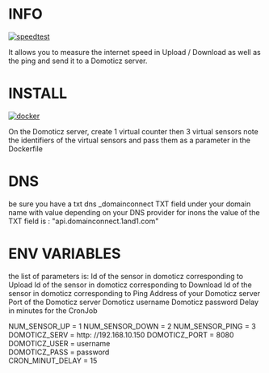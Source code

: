 # INFO 

[![speedtest](https://img.shields.io/static/v1?label=based_on&message=speedtest-cli&color=blue)](link=https://github.com/sivel/speedtest-cli,float="left")

It allows you to measure the internet speed in Upload / Download as well as the ping and send it to a Domoticz server.

# INSTALL 

[![docker](https://img.shields.io/static/v1?label=docker&message=debitmonitor&color=green)](link=https://hub.docker.com/r/goodlinux/debitmonitor,float="left")

On the Domoticz server, create 1 virtual counter then 3 virtual sensors 
note the identifiers of the virtual sensors 
and pass them as a parameter in the Dockerfile 
 
# DNS 
be sure you have a txt dns _domainconnect TXT field under your domain name with value depending on your DNS provider 
for inons the value of the TXT field is : "api.domainconnect.1and1.com"


# ENV VARIABLES 
 the list of parameters is: 
 Id of the sensor in domoticz corresponding to Upload 
 Id of the sensor in domoticz corresponding to Download 
 Id of the sensor in domoticz corresponding to Ping 
 Address of your Domoticz server 
 Port of the Domoticz server 
 Domoticz username 
 Domoticz password 
 Delay in minutes for the CronJob 
 
 NUM_SENSOR_UP = 1 
 NUM_SENSOR_DOWN = 2 
 NUM_SENSOR_PING = 3 
 DOMOTICZ_SERV = http: //192.168.10.150 
 DOMOTICZ_PORT = 8080 
 DOMOTICZ_USER = username  
 DOMOTICZ_PASS = password  
 CRON_MINUT_DELAY = 15 

